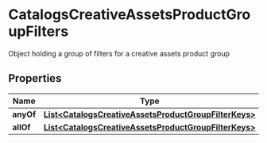 

# CatalogsCreativeAssetsProductGroupFilters

Object holding a group of filters for a creative assets product group

## Properties

| Name | Type | Description | Notes |
|------------ | ------------- | ------------- | -------------|
|**anyOf** | [**List&lt;CatalogsCreativeAssetsProductGroupFilterKeys&gt;**](CatalogsCreativeAssetsProductGroupFilterKeys.md) |  |  |
|**allOf** | [**List&lt;CatalogsCreativeAssetsProductGroupFilterKeys&gt;**](CatalogsCreativeAssetsProductGroupFilterKeys.md) |  |  |



